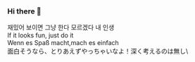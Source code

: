 ### Hi there 👋

재밌어 보이면 그냥 한다 모르겠다 내 인생\
If it looks fun, just do it\
Wenn es Spaß macht,mach es einfach\
面白そうなら、とりあえずやっちゃいなよ！深く考えるのは無し\



<!--
**PythonToGo/PythonToGo** is a ✨ _special_ ✨ repository because its `README.md` (this file) appears on your GitHub profile.

Here are some ideas to get you started:

- 🔭 I’m currently working on ...
- 🌱 I’m currently learning ...
- 👯 I’m looking to collaborate on ...
- 🤔 I’m looking for help with ...
- 💬 Ask me about ...
- 📫 How to reach me: ...
- 😄 Pronouns: ...
- ⚡ Fun fact: ...
-->
